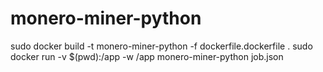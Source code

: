 # monero-miner-python
sudo docker build -t monero-miner-python -f dockerfile.dockerfile .
sudo docker run -v $(pwd):/app -w /app monero-miner-python job.json
